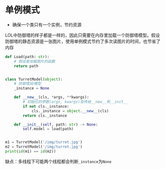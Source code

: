 # 单例模式

+ 确保一个类只有一个实例，节约资源

LOL中防御塔的样子都是一样的，因此只需要在内存里加载一个防御塔模型。假设防御塔的静态资源是一张图片，使用单例模式节约了多次读图片的时间，也节省了内存

```python
def Load(path: str):
    # 假设是加载图片的函数
    return path


class TurretModel(object):
    # 防御塔3D模型
    _instance = None

    def __new__(cls, *args, **kwargs):
        # 初始化的参数(args, kwargs)会传给__new__和__init__
        if not cls._instance:
            cls._instance = object.__new__(cls)
        return cls._instance

    def __init__(self, path: str) -> None:
        self.model = load(path)


m1 = TurretModel('/img/turret.jpg')
m2 = TurretModel('/img/turret.jpg')
print(id(m1) == id(m2))
```

缺点：多线程下可能两个线程都会判断`_instance`为`None`